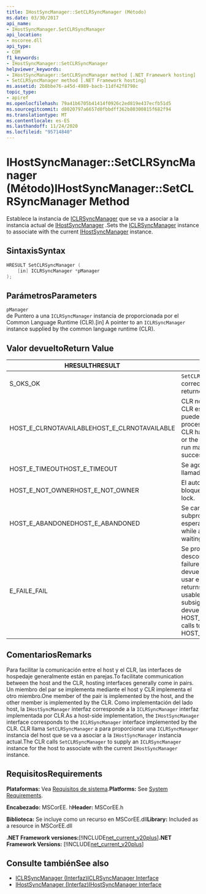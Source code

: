 ```yaml
---
title: IHostSyncManager::SetCLRSyncManager (Método)
ms.date: 03/30/2017
api_name:
- IHostSyncManager.SetCLRSyncManager
api_location:
- mscoree.dll
api_type:
- COM
f1_keywords:
- IHostSyncManager::SetCLRSyncManager
helpviewer_keywords:
- IHostSyncManager::SetCLRSyncManager method [.NET Framework hosting]
- SetCLRSyncManager method [.NET Framework hosting]
ms.assetid: 2b8bbe76-a45d-4989-bacb-11df42f8798c
topic_type:
- apiref
ms.openlocfilehash: 79a41b6705b41414f0926c2ed819e437ecfb51d5
ms.sourcegitcommit: d8020797a6657d0fbbdff362b80300815f682f94
ms.translationtype: MT
ms.contentlocale: es-ES
ms.lasthandoff: 11/24/2020
ms.locfileid: "95714840"
---
```

# <a name="ihostsyncmanagersetclrsyncmanager-method"></a><span data-ttu-id="c3663-102">IHostSyncManager::SetCLRSyncManager (Método)</span><span class="sxs-lookup"><span data-stu-id="c3663-102">IHostSyncManager::SetCLRSyncManager Method</span></span>

<span data-ttu-id="c3663-103">Establece la instancia de [ICLRSyncManager](iclrsyncmanager-interface.md) que se va a asociar a la instancia actual de [IHostSyncManager](ihostsyncmanager-interface.md) .</span><span class="sxs-lookup"><span data-stu-id="c3663-103">Sets the [ICLRSyncManager](iclrsyncmanager-interface.md) instance to associate with the current [IHostSyncManager](ihostsyncmanager-interface.md) instance.</span></span>  
  
## <a name="syntax"></a><span data-ttu-id="c3663-104">Sintaxis</span><span class="sxs-lookup"><span data-stu-id="c3663-104">Syntax</span></span>  
  
```cpp  
HRESULT SetCLRSyncManager (  
    [in] ICLRSyncManager *pManager  
);  
```  
  
## <a name="parameters"></a><span data-ttu-id="c3663-105">Parámetros</span><span class="sxs-lookup"><span data-stu-id="c3663-105">Parameters</span></span>  

 `pManager`  
 <span data-ttu-id="c3663-106">de Puntero a una `ICLRSyncManager` instancia de proporcionada por el Common Language Runtime (CLR).</span><span class="sxs-lookup"><span data-stu-id="c3663-106">[in] A pointer to an `ICLRSyncManager` instance supplied by the common language runtime (CLR).</span></span>  
  
## <a name="return-value"></a><span data-ttu-id="c3663-107">Valor devuelto</span><span class="sxs-lookup"><span data-stu-id="c3663-107">Return Value</span></span>  
  
|<span data-ttu-id="c3663-108">HRESULT</span><span class="sxs-lookup"><span data-stu-id="c3663-108">HRESULT</span></span>|<span data-ttu-id="c3663-109">Descripción</span><span class="sxs-lookup"><span data-stu-id="c3663-109">Description</span></span>|  
|-------------|-----------------|  
|<span data-ttu-id="c3663-110">S_OK</span><span class="sxs-lookup"><span data-stu-id="c3663-110">S_OK</span></span>|<span data-ttu-id="c3663-111">`SetCLRSyncManager` se devolvió correctamente.</span><span class="sxs-lookup"><span data-stu-id="c3663-111">`SetCLRSyncManager` returned successfully.</span></span>|  
|<span data-ttu-id="c3663-112">HOST_E_CLRNOTAVAILABLE</span><span class="sxs-lookup"><span data-stu-id="c3663-112">HOST_E_CLRNOTAVAILABLE</span></span>|<span data-ttu-id="c3663-113">CLR no se ha cargado en un proceso o CLR está en un estado en el que no puede ejecutar código administrado ni procesar la llamada correctamente.</span><span class="sxs-lookup"><span data-stu-id="c3663-113">The CLR has not been loaded into a process, or the CLR is in a state in which it cannot run managed code or process the call successfully.</span></span>|  
|<span data-ttu-id="c3663-114">HOST_E_TIMEOUT</span><span class="sxs-lookup"><span data-stu-id="c3663-114">HOST_E_TIMEOUT</span></span>|<span data-ttu-id="c3663-115">Se agotó el tiempo de espera de la llamada.</span><span class="sxs-lookup"><span data-stu-id="c3663-115">The call timed out.</span></span>|  
|<span data-ttu-id="c3663-116">HOST_E_NOT_OWNER</span><span class="sxs-lookup"><span data-stu-id="c3663-116">HOST_E_NOT_OWNER</span></span>|<span data-ttu-id="c3663-117">El autor de la llamada no posee el bloqueo.</span><span class="sxs-lookup"><span data-stu-id="c3663-117">The caller does not own the lock.</span></span>|  
|<span data-ttu-id="c3663-118">HOST_E_ABANDONED</span><span class="sxs-lookup"><span data-stu-id="c3663-118">HOST_E_ABANDONED</span></span>|<span data-ttu-id="c3663-119">Se canceló un evento mientras un subproceso o fibra bloqueados estaba esperando en él.</span><span class="sxs-lookup"><span data-stu-id="c3663-119">An event was canceled while a blocked thread or fiber was waiting on it.</span></span>|  
|<span data-ttu-id="c3663-120">E_FAIL</span><span class="sxs-lookup"><span data-stu-id="c3663-120">E_FAIL</span></span>|<span data-ttu-id="c3663-121">Se produjo un error grave desconocido.</span><span class="sxs-lookup"><span data-stu-id="c3663-121">An unknown catastrophic failure occurred.</span></span> <span data-ttu-id="c3663-122">Cuando un método devuelve E_FAIL, CLR ya no se puede usar en el proceso.</span><span class="sxs-lookup"><span data-stu-id="c3663-122">When a method returns E_FAIL, the CLR is no longer usable within the process.</span></span> <span data-ttu-id="c3663-123">Las llamadas subsiguientes a métodos de hospedaje devuelven HOST_E_CLRNOTAVAILABLE.</span><span class="sxs-lookup"><span data-stu-id="c3663-123">Subsequent calls to hosting methods return HOST_E_CLRNOTAVAILABLE.</span></span>|  
  
## <a name="remarks"></a><span data-ttu-id="c3663-124">Comentarios</span><span class="sxs-lookup"><span data-stu-id="c3663-124">Remarks</span></span>  

 <span data-ttu-id="c3663-125">Para facilitar la comunicación entre el host y el CLR, las interfaces de hospedaje generalmente están en parejas.</span><span class="sxs-lookup"><span data-stu-id="c3663-125">To facilitate communication between the host and the CLR, hosting interfaces generally come in pairs.</span></span> <span data-ttu-id="c3663-126">Un miembro del par se implementa mediante el host y CLR implementa el otro miembro.</span><span class="sxs-lookup"><span data-stu-id="c3663-126">One member of the pair is implemented by the host, and the other member is implemented by the CLR.</span></span> <span data-ttu-id="c3663-127">Como implementación del lado host, la `IHostSyncManager` interfaz corresponde a la `ICLRSyncManager` interfaz implementada por CLR.</span><span class="sxs-lookup"><span data-stu-id="c3663-127">As a host-side implementation, the `IHostSyncManager` interface corresponds to the `ICLRSyncManager` interface implemented by the CLR.</span></span> <span data-ttu-id="c3663-128">CLR llama `SetCLRSyncManager` a para proporcionar una `ICLRSyncManager` instancia del host que se va a asociar a la `IHostSyncManager` instancia actual.</span><span class="sxs-lookup"><span data-stu-id="c3663-128">The CLR calls `SetCLRSyncManager` to supply an `ICLRSyncManager` instance for the host to associate with the current `IHostSyncManager` instance.</span></span>  
  
## <a name="requirements"></a><span data-ttu-id="c3663-129">Requisitos</span><span class="sxs-lookup"><span data-stu-id="c3663-129">Requirements</span></span>  

 <span data-ttu-id="c3663-130">**Plataformas:** Vea [Requisitos de sistema](../../get-started/system-requirements.md).</span><span class="sxs-lookup"><span data-stu-id="c3663-130">**Platforms:** See [System Requirements](../../get-started/system-requirements.md).</span></span>  
  
 <span data-ttu-id="c3663-131">**Encabezado:** MSCorEE. h</span><span class="sxs-lookup"><span data-stu-id="c3663-131">**Header:** MSCorEE.h</span></span>  
  
 <span data-ttu-id="c3663-132">**Biblioteca:** Se incluye como un recurso en MSCorEE.dll</span><span class="sxs-lookup"><span data-stu-id="c3663-132">**Library:** Included as a resource in MSCorEE.dll</span></span>  
  
 <span data-ttu-id="c3663-133">**.NET Framework versiones:**[!INCLUDE[net_current_v20plus](../../../../includes/net-current-v20plus-md.md)]</span><span class="sxs-lookup"><span data-stu-id="c3663-133">**.NET Framework Versions:** [!INCLUDE[net_current_v20plus](../../../../includes/net-current-v20plus-md.md)]</span></span>  
  
## <a name="see-also"></a><span data-ttu-id="c3663-134">Consulte también</span><span class="sxs-lookup"><span data-stu-id="c3663-134">See also</span></span>

- [<span data-ttu-id="c3663-135">ICLRSyncManager (Interfaz)</span><span class="sxs-lookup"><span data-stu-id="c3663-135">ICLRSyncManager Interface</span></span>](iclrsyncmanager-interface.md)
- [<span data-ttu-id="c3663-136">IHostSyncManager (Interfaz)</span><span class="sxs-lookup"><span data-stu-id="c3663-136">IHostSyncManager Interface</span></span>](ihostsyncmanager-interface.md)

